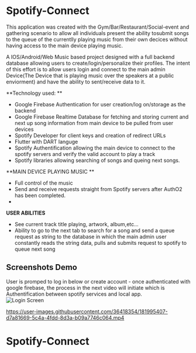 # Spotify-Connect

This application was created with the Gym/Bar/Restaurant/Social-event and gathering scenario to allow all individuals present the ability tosubmit songs to the queue of the currentlly playing music from their own decices  without having access to the main device playing music. 


A IOS/Android/Web Music based project designed with a full backend database allowing users to create/login/personalize their profiles. The intent of this effort is to allow users login and connect to the main admin Device(The Device that is playing music over the speakers at a public enviorment) and have the ability to sent/receive data to it.

**Technology used: **
- Google Firebase Authentication for user creation/log on/storage as the backend
- Google Firebase Realtime Database for fetching and storing current and next up song information from main device to be pulled from user devices
- Spotify Developer for client keys and creation of redirect URLs
- Flutter with DART languge
- Spotify Authentification allowing the main device to connect to the spotify servers and verify the valid account to play a track
- Spotify libraries allowing searching of songs and queing next songs.  

**MAIN  DEVICE PLAYING MUSIC **
- Full control of the music 
- Send and receive requests straight from Spotify servers after AuthO2 has been completed.
- 
**USER ABILITIES**

- See current track title playing, artwork, album,etc...
- Ability to go to the next tab to search for a song and send a queue request as string to the database in which the main admin user constantly reads the string data, pulls and submits request to spotify to queue next song


## Screenshots Demo
User is promped to log in below or create account - once authenticated with google firebase, the process in the next video will initiate which is Authentification between spotify services and local app.  
![Login Screen ](https://user-images.githubusercontent.com/36418354/181995379-80dc7581-49f0-4d71-a602-56b0fffd18c7.JPEG)




https://user-images.githubusercontent.com/36418354/181995407-d7a81669-5c4a-4fdd-8d3a-b09a7746c064.mp4



# Spotify-Connect
